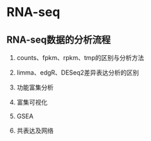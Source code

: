 # RNA-seq

## RNA-seq数据的分析流程

1. counts、fpkm、rpkm、tmp的区别与分析方法

2. limma、edgR、DESeq2差异表达分析的区别

3. 功能富集分析

4. 富集可视化

5. GSEA

6. 共表达及网络
